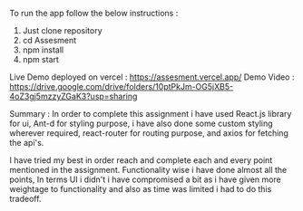 To run the app follow the below instructions :

1) Just clone repository
2) cd Assesment
3) npm install
4) npm start

Live Demo deployed on vercel : https://assesment.vercel.app/
Demo Video : https://drive.google.com/drive/folders/10ptPkJm-OG5jXB5-4oZ3gj5mzzyZGaK3?usp=sharing

Summary : In order to complete this assignment i have used React.js library for ui,
Ant-d for styling purpose, i have also done some custom styling wherever required,
react-router for routing purpose, and axios for fetching the api's.

I have tried my best in order reach and complete each and every point mentioned in the assignment.
Functionality wise i have done almost all the points, In terms UI i didn't i have compromised a bit as 
i have given more weightage to functionality and also as time was limited i had to do this tradeoff.
